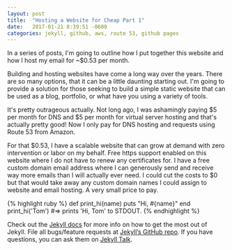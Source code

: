 ```yaml
---
layout: post
title:  "Hosting a Website for Cheap Part 1"
date:   2017-01-21 8:39:51 -0600
categories: jekyll, github, aws, route 53, github pages
---
```


In a series of posts, I'm going to outline how I put together this website and how I host my email for ~$0.53 per month.

Building and hosting websites have come a long way over the years.  There are so many options, that it can be a little daunting starting out.  I'm going to provide a solution for those seeking to build a simple static website that can be used as a blog, portfolio, or what have you using a variety of tools.

It's pretty outrageous actually.  Not long ago, I was ashamingly paying $5 per month for DNS and $5 per month for virtual server hosting and that's actually pretty good!  Now I only pay for DNS hosting and requests using Route 53 from Amazon.

For that $0.53, I have a scalable website that can grow at demand with zero intervention or labor on my behalf.  Free https support enabled on this website where I do not have to renew any certificates for.  I have a free custom domain email address where I can generously send and receive way more emails than I will actually ever need.  I could cut the costs to $0 but that would take away any custom domain names I could assign to website and email hosting.  A very small price to pay.



{% highlight ruby %}
def print_hi(name)
  puts "Hi, #{name}"
end
print_hi('Tom')
#=> prints 'Hi, Tom' to STDOUT.
{% endhighlight %}

Check out the [Jekyll docs][jekyll-docs] for more info on how to get the most out of Jekyll. File all bugs/feature requests at [Jekyll’s GitHub repo][jekyll-gh]. If you have questions, you can ask them on [Jekyll Talk][jekyll-talk].

[jekyll-docs]: http://jekyllrb.com/docs/home
[jekyll-gh]:   https://github.com/jekyll/jekyll
[jekyll-talk]: https://talk.jekyllrb.com/
